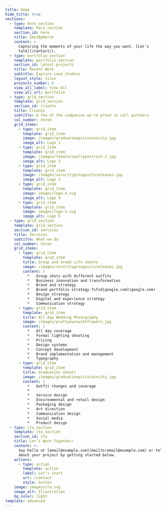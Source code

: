 ```yaml
---
title: Home
hide_title: true
sections:
  - type: hero_section
    template: hero_section
    section_id: hero
    title: ShotByMarck
    content: >
      Capturing the moments of your life the way you want. [Let's
      talk](/contact/).
  - type: portfolio_section
    template: portfolio_section
    section_id: latest-projects
    title: Recent Work
    subtitle: Explore case studies
    layout_style: tiles
    projects_number: 6
    view_all_label: View All
    view_all_url: portfolio
  - type: grid_section
    template: grid_section
    section_id: clients
    title: Clients
    subtitle: A few of the companies we're proud to call partners
    col_number: three
    grid_items:
      - type: grid_item
        template: grid_item
        image: /images/graduationpictureincity.jpg
        image_alt: Logo 1
      - type: grid_item
        template: grid_item
        image: /images/femaleroyaltyportrait-2.jpg
        image_alt: Logo 2
      - type: grid_item
        template: grid_item
        image: /images/sororitygrouppictureleaves.jpg
        image_alt: Logo 3
      - type: grid_item
        template: grid_item
        image: images/logo-4.svg
        image_alt: Logo 4
      - type: grid_item
        template: grid_item
        image: images/logo-5.svg
        image_alt: Logo 5
  - type: grid_section
    template: grid_section
    section_id: services
    title: Services
    subtitle: What we do
    col_number: three
    grid_items:
      - type: grid_item
        template: grid_item
        title: Group and Greek Life shoots
        image: /images/sororitygrouppictureleaves.jpg
        content: |
          *   Group shots with different outfits
          *   Business innovation and transformation
          *   Brand and strategy
          *   Brand portfolio strategy fsfsd[google.com](google.com)
          *   Design strategy
          *   Digital and experience strategy
          *   Communication strategy
      - type: grid_item
        template: grid_item
        title: All day Wedding Photography
        image: /images/prettyeyeswithflowers.jpg
        content: |
          *   All day coverage
          *   Formal lighting shooting
          *   Pricing
          *   Design systems
          *   Concept development
          *   Brand implementation and management
          *   Typography
      - type: grid_item
        template: grid_item
        title: Graduation shoots
        image: /images/graduationpictureincity.jpg
        content: |
          *   Outfit changes and coverage
          *
          *   Service design
          *   Environmental and retail design
          *   Packaging design
          *   Art direction
          *   Communication design
          *   Social media
          *   Product design
  - type: cta_section
    template: cta_section
    section_id: cta
    title: Let’s Work Together!
    content: >-
      Say hello at [email@example.com](mailto:email@example.com) or tell us more
      about your project by getting started below.
    actions:
      - type: action
        template: action
        label: Let's start
        url: /contact
        style: button
    image: images/cta.svg
    image_alt: Illustration
    bg_color: light
template: advanced
---
```

